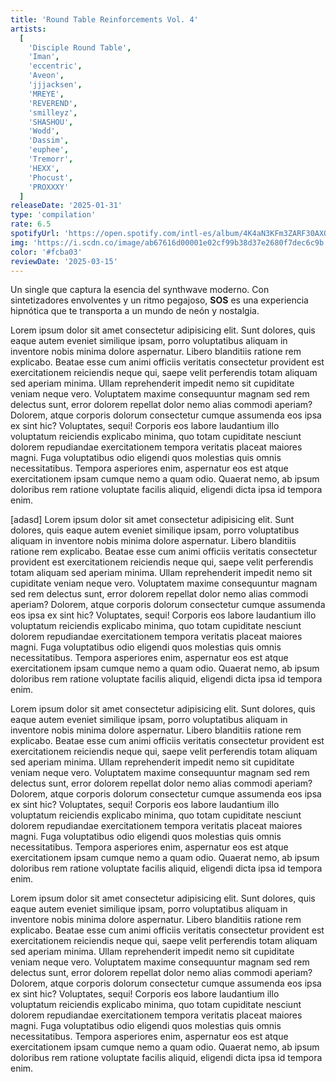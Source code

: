 ```yaml
---
title: 'Round Table Reinforcements Vol. 4'
artists:
  [
    'Disciple Round Table',
    'Iman',
    'eccentric',
    'Aveon',
    'jjjacksen',
    'MREYE',
    'REVEREND',
    'smilleyz',
    'SHASHOU',
    'Wodd',
    'Dassim',
    'euphee',
    'Tremorr',
    'HEXX',
    'Phocust',
    'PROXXXY'
  ]
releaseDate: '2025-01-31'
type: 'compilation'
rate: 6.5
spotifyUrl: 'https://open.spotify.com/intl-es/album/4K4aN3KFm3ZARF30AXQOKw?si=r-6oa3AESqCMMqNpN4ZfSA'
img: 'https://i.scdn.co/image/ab67616d00001e02cf99b38d37e2680f7dec6c9b'
color: '#fcba03'
reviewDate: '2025-03-15'
---
```


Un single que captura la esencia del synthwave moderno. Con sintetizadores envolventes y un ritmo pegajoso, **SOS** es una experiencia hipnótica que te transporta a un mundo de neón y nostalgia.

Lorem ipsum dolor sit amet consectetur adipisicing elit. Sunt dolores, quis eaque autem eveniet similique ipsam, porro voluptatibus aliquam in inventore nobis minima dolore aspernatur. Libero blanditiis ratione rem explicabo.
Beatae esse cum animi officiis veritatis consectetur provident est exercitationem reiciendis neque qui, saepe velit perferendis totam aliquam sed aperiam minima. Ullam reprehenderit impedit nemo sit cupiditate veniam neque vero.
Voluptatem maxime consequuntur magnam sed rem delectus sunt, error dolorem repellat dolor nemo alias commodi aperiam? Dolorem, atque corporis dolorum consectetur cumque assumenda eos ipsa ex sint hic? Voluptates, sequi!
Corporis eos labore laudantium illo voluptatum reiciendis explicabo minima, quo totam cupiditate nesciunt dolorem repudiandae exercitationem tempora veritatis placeat maiores magni. Fuga voluptatibus odio eligendi quos molestias quis omnis necessitatibus.
Tempora asperiores enim, aspernatur eos est atque exercitationem ipsam cumque nemo a quam odio. Quaerat nemo, ab ipsum doloribus rem ratione voluptate facilis aliquid, eligendi dicta ipsa id tempora enim.

[adasd] 
Lorem ipsum dolor sit amet consectetur adipisicing elit. Sunt dolores, quis eaque autem eveniet similique ipsam, porro voluptatibus aliquam in inventore nobis minima dolore aspernatur. Libero blanditiis ratione rem explicabo.
Beatae esse cum animi officiis veritatis consectetur provident est exercitationem reiciendis neque qui, saepe velit perferendis totam aliquam sed aperiam minima. Ullam reprehenderit impedit nemo sit cupiditate veniam neque vero.
Voluptatem maxime consequuntur magnam sed rem delectus sunt, error dolorem repellat dolor nemo alias commodi aperiam? Dolorem, atque corporis dolorum consectetur cumque assumenda eos ipsa ex sint hic? Voluptates, sequi!
Corporis eos labore laudantium illo voluptatum reiciendis explicabo minima, quo totam cupiditate nesciunt dolorem repudiandae exercitationem tempora veritatis placeat maiores magni. Fuga voluptatibus odio eligendi quos molestias quis omnis necessitatibus.
Tempora asperiores enim, aspernatur eos est atque exercitationem ipsam cumque nemo a quam odio. Quaerat nemo, ab ipsum doloribus rem ratione voluptate facilis aliquid, eligendi dicta ipsa id tempora enim.


Lorem ipsum dolor sit amet consectetur adipisicing elit. Sunt dolores, quis eaque autem eveniet similique ipsam, porro voluptatibus aliquam in inventore nobis minima dolore aspernatur. Libero blanditiis ratione rem explicabo.
Beatae esse cum animi officiis veritatis consectetur provident est exercitationem reiciendis neque qui, saepe velit perferendis totam aliquam sed aperiam minima. Ullam reprehenderit impedit nemo sit cupiditate veniam neque vero.
Voluptatem maxime consequuntur magnam sed rem delectus sunt, error dolorem repellat dolor nemo alias commodi aperiam? Dolorem, atque corporis dolorum consectetur cumque assumenda eos ipsa ex sint hic? Voluptates, sequi!
Corporis eos labore laudantium illo voluptatum reiciendis explicabo minima, quo totam cupiditate nesciunt dolorem repudiandae exercitationem tempora veritatis placeat maiores magni. Fuga voluptatibus odio eligendi quos molestias quis omnis necessitatibus.
Tempora asperiores enim, aspernatur eos est atque exercitationem ipsam cumque nemo a quam odio. Quaerat nemo, ab ipsum doloribus rem ratione voluptate facilis aliquid, eligendi dicta ipsa id tempora enim.

Lorem ipsum dolor sit amet consectetur adipisicing elit. Sunt dolores, quis eaque autem eveniet similique ipsam, porro voluptatibus aliquam in inventore nobis minima dolore aspernatur. Libero blanditiis ratione rem explicabo.
Beatae esse cum animi officiis veritatis consectetur provident est exercitationem reiciendis neque qui, saepe velit perferendis totam aliquam sed aperiam minima. Ullam reprehenderit impedit nemo sit cupiditate veniam neque vero.
Voluptatem maxime consequuntur magnam sed rem delectus sunt, error dolorem repellat dolor nemo alias commodi aperiam? Dolorem, atque corporis dolorum consectetur cumque assumenda eos ipsa ex sint hic? Voluptates, sequi!
Corporis eos labore laudantium illo voluptatum reiciendis explicabo minima, quo totam cupiditate nesciunt dolorem repudiandae exercitationem tempora veritatis placeat maiores magni. Fuga voluptatibus odio eligendi quos molestias quis omnis necessitatibus.
Tempora asperiores enim, aspernatur eos est atque exercitationem ipsam cumque nemo a quam odio. Quaerat nemo, ab ipsum doloribus rem ratione voluptate facilis aliquid, eligendi dicta ipsa id tempora enim.

